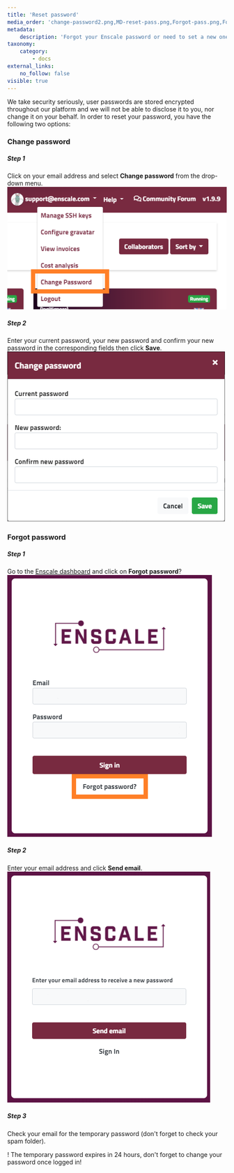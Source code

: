```yaml
---
title: 'Reset password'
media_order: 'change-password2.png,MD-reset-pass.png,Forgot-pass.png,Forgot-pass-request.png'
metadata:
    description: 'Forgot your Enscale password or need to set a new one? This article shows you how to do it.'
taxonomy:
    category:
        - docs
external_links:
    no_follow: false
visible: true
---
```


We take security seriously, user passwords are stored encrypted throughout our platform and we will not be able to disclose it to you, nor change it on your behalf. In order to reset your password, you have the following two options:

### Change password

##### Step 1

Click on your email address and select **Change password** from the drop-down menu.
![](MD-reset-pass.png)

##### Step 2

Enter your current password, your new password and confirm your new password in the corresponding fields then click **Save**.
![](change-password2.png)

### Forgot password

##### Step 1

Go to the [Enscale dashboard](https://dashboard.enscale.com) and click on **Forgot password**?
![](Forgot-pass.png)

##### Step 2
Enter your email address and click **Send email**.
![](Forgot-pass-request.png)

##### Step 3

Check your email for the temporary password (don't forget to check your spam folder). 

! The temporary password expires in 24 hours, don't forget to change your password once logged in!